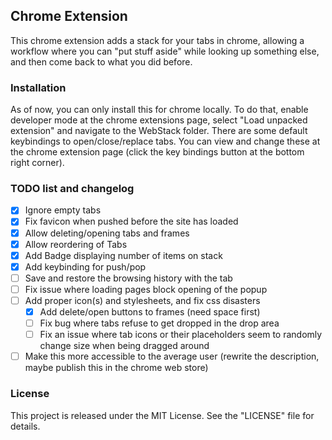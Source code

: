 ## Chrome Extension

This chrome extension adds a stack for your tabs in chrome, allowing a workflow where you can "put stuff aside" while looking up something else, and then come back to what you did before.

### Installation

As of now, you can only install this for chrome locally. To do that, enable developer mode at the chrome extensions page, select "Load unpacked extension" and navigate to the WebStack folder.
There are some default keybindings to open/close/replace tabs. You can view and change these at the chrome extension page (click the key bindings button at the bottom right corner).

### TODO list and changelog

- [x] Ignore empty tabs
- [x] Fix favicon when pushed before the site has loaded
- [x] Allow deleting/opening tabs and frames
- [x] Allow reordering of Tabs
- [x] Add Badge displaying number of items on stack
- [x] Add keybinding for push/pop
- [ ] Save and restore the browsing history with the tab
- [ ] Fix issue where loading pages block opening of the popup
- [ ] Add proper icon(s) and stylesheets, and fix css disasters
  - [x] Add delete/open buttons to frames (need space first)
  - [ ] Fix bug where tabs refuse to get dropped in the drop area
  - [ ] Fix an issue where tab icons or their placeholders seem to randomly change size when being dragged around
- [ ] Make this more accessible to the average user (rewrite the description, maybe publish this in the chrome web store)

### License
This project is released under the MIT License. See the "LICENSE" file for details.


